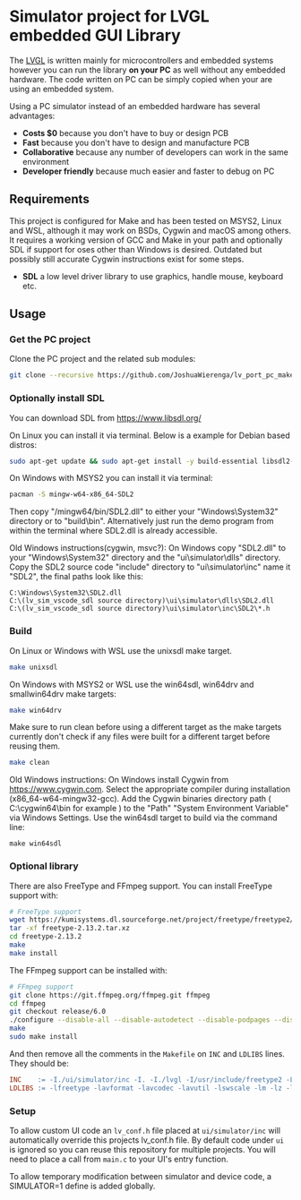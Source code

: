 # Simulator project for LVGL embedded GUI Library

The [LVGL](https://github.com/lvgl/lvgl) is written mainly for microcontrollers and embedded systems however you can run the library **on your PC** as well without any embedded hardware. The code written on PC can be simply copied when your are using an embedded system.

Using a PC simulator instead of an embedded hardware has several advantages:
* **Costs $0** because you don't have to buy or design PCB
* **Fast** because you don't have to design and manufacture PCB
* **Collaborative** because any number of developers can work in the same environment
* **Developer friendly** because much easier and faster to debug on PC

## Requirements
This project is configured for Make and has been tested on MSYS2, Linux and WSL, although it may work on BSDs, Cygwin and macOS among others. It requires a working version of GCC and Make in your path and optionally SDL if support for oses other than Windows is desired.
Outdated but possibly still accurate Cygwin instructions exist for some steps.

* **SDL** a low level driver library to use graphics, handle mouse, keyboard etc.

## Usage

### Get the PC project

Clone the PC project and the related sub modules:

```bash
git clone --recursive https://github.com/JoshuaWierenga/lv_port_pc_make
```

### Optionally install SDL
You can download SDL from https://www.libsdl.org/

On Linux you can install it via terminal. Below is a example for Debian based distros:
```bash
sudo apt-get update && sudo apt-get install -y build-essential libsdl2-dev
```

On Windows with MSYS2 you can install it via terminal:
```bash
pacman -S mingw-w64-x86_64-SDL2
```
Then copy "/mingw64/bin/SDL2.dll" to either your "Windows\System32" directory or to "build\bin".
Alternatively just run the demo program from within the terminal where SDL2.dll is already accessible.

Old Windows instructions(cygwin, msvc?):
On Windows copy "SDL2.dll" to your "Windows\System32" directory and the "ui\simulator\dlls" directory. Copy the SDL2 source code "include" directory to "ui\simulator\inc" name it "SDL2", the final paths look like this:
```
C:\Windows\System32\SDL2.dll
C:\(lv_sim_vscode_sdl source directory)\ui\simulator\dlls\SDL2.dll
C:\(lv_sim_vscode_sdl source directory)\ui\simulator\inc\SDL2\*.h
```

### Build
On Linux or Windows with WSL use the unixsdl make target.
```bash
make unixsdl
```

On Windows with MSYS2 or WSL use the win64sdl, win64drv and smallwin64drv make targets:
```bash
make win64drv
```
Make sure to run clean before using a different target as the make targets currently don't check if any files were built for a different target before reusing them.
```bash
make clean
```

Old Windows instructions:
On Windows install Cygwin from https://www.cygwin.com. Select the appropriate compiler during installation (x86_64-w64-mingw32-gcc). Add the Cygwin binaries directory path ( C:\cygwin64\bin for example ) to the "Path" "System Environment Variable" via Windows Settings. Use the win64sdl target to build via the command line:
```
make win64sdl
```

### Optional library
There are also FreeType and FFmpeg support. You can install FreeType support with:
```bash
# FreeType support
wget https://kumisystems.dl.sourceforge.net/project/freetype/freetype2/2.13.2/freetype-2.13.2.tar.xz
tar -xf freetype-2.13.2.tar.xz
cd freetype-2.13.2
make
make install
```

The FFmpeg support can be installed with:
```bash
# FFmpeg support
git clone https://git.ffmpeg.org/ffmpeg.git ffmpeg
cd ffmpeg
git checkout release/6.0
./configure --disable-all --disable-autodetect --disable-podpages --disable-asm --enable-avcodec --enable-avformat --enable-decoders --enable-encoders --enable-demuxers --enable-parsers --enable-protocol='file' --enable-swscale --enable-zlib
make
sudo make install
```

And then remove all the comments in the `Makefile` on `INC` and `LDLIBS` lines. They should be:
```Makefile
INC    := -I./ui/simulator/inc -I. -I./lvgl -I/usr/include/freetype2 -L/usr/local/lib
LDLIBS := -lfreetype -lavformat -lavcodec -lavutil -lswscale -lm -lz -lpthread
```

### Setup
To allow custom UI code an `lv_conf.h` file placed at `ui/simulator/inc` will automatically override this projects lv_conf.h file. By default code under `ui` is ignored so you can reuse this repository for multiple projects. You will need to place a call from `main.c` to your UI's entry function.

To allow temporary modification between simulator and device code, a SIMULATOR=1 define is added globally.
